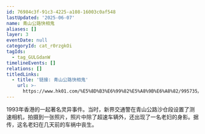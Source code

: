 ```yaml
---
id: 76984c3f-91c3-4225-a108-16003c0af548
lastUpdated: '2025-06-07'
name: 青山公路快相鬼
aliases: []
layer: 3
eventDate: null
categoryId: cat_r0rzgkOi
tagIds:
  - tag_GULGdanW
timelineEvents: []
relations: []
titledLinks:
  - title: '链接: 青山公路快相鬼'
    url: >-
      https://www.hk01.com/%E5%8D%B3%E6%99%82%E5%A8%9B%E6%A8%82/995735/%E9%AC%BC%E6%95%85-%E5%8D%8A%E5%A4%9C%E9%9D%92%E5%B1%B1%E5%85%AC%E8%B7%AF-%E9%AC%BC%E5%BF%AB%E7%9B%B8-%E5%93%84%E5%8B%95%E4%B8%80%E6%99%82-%E5%82%B3%E9%A9%9A%E5%8B%95%E4%BA%A4%E9%80%9A%E9%83%A8%E8%A6%81%E5%85%A7%E9%83%A8%E8%AA%BF%E6%9F%A5
---
```

1993年香港的一起著名灵异事件。当时，新界交通警在青山公路沙仓段设置了测速相机，拍摄到一张照片，照片中除了超速车辆外，还出现了一名老妇的身影。据传，这名老妇在几天前的车祸中丧生。
